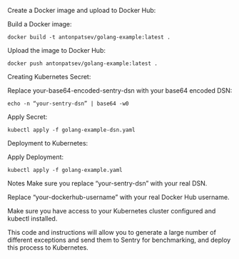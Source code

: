 Create a Docker image and upload to Docker Hub:

Build a Docker image:

```
docker build -t antonpatsev/golang-example:latest .
```
Upload the image to Docker Hub:


```
docker push antonpatsev/golang-example:latest .
```
Creating Kubernetes Secret:

Replace your-base64-encoded-sentry-dsn with your base64 encoded DSN:


```
echo -n “your-sentry-dsn” | base64 -w0
```
Apply Secret:


```
kubectl apply -f golang-example-dsn.yaml
```
Deployment to Kubernetes:

Apply Deployment:


```
kubectl apply -f golang-example.yaml
```
Notes
Make sure you replace “your-sentry-dsn” with your real DSN.

Replace “your-dockerhub-username” with your real Docker Hub username.

Make sure you have access to your Kubernetes cluster configured and kubectl installed.

This code and instructions will allow you to generate a large number of different exceptions and send them to Sentry for benchmarking, and deploy this process to Kubernetes.


